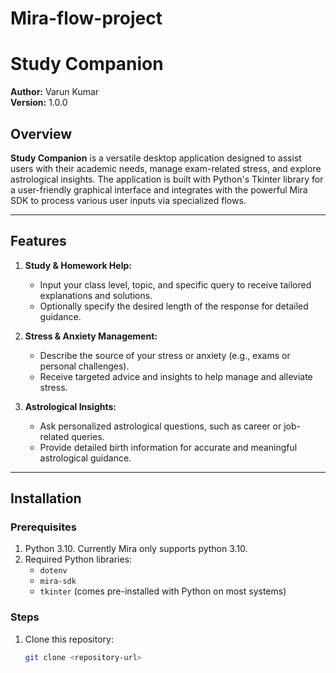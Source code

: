 # Mira-flow-project
# Study Companion

**Author:** Varun Kumar  
**Version:** 1.0.0  

## Overview

**Study Companion** is a versatile desktop application designed to assist users with their academic needs, manage exam-related stress, and explore astrological insights. The application is built with Python's Tkinter library for a user-friendly graphical interface and integrates with the powerful Mira SDK to process various user inputs via specialized flows.

---

## Features

1. **Study & Homework Help:**  
   - Input your class level, topic, and specific query to receive tailored explanations and solutions.
   - Optionally specify the desired length of the response for detailed guidance.

2. **Stress & Anxiety Management:**  
   - Describe the source of your stress or anxiety (e.g., exams or personal challenges).  
   - Receive targeted advice and insights to help manage and alleviate stress.

3. **Astrological Insights:**  
   - Ask personalized astrological questions, such as career or job-related queries.  
   - Provide detailed birth information for accurate and meaningful astrological guidance.

---

## Installation

### Prerequisites
1. Python 3.10. Currently Mira only supports python 3.10.
2. Required Python libraries:
   - `dotenv`
   - `mira-sdk`
   - `tkinter` (comes pre-installed with Python on most systems)

### Steps
1. Clone this repository:
   ```bash
   git clone <repository-url>
